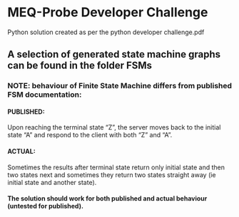 # MEQ-Probe Developer Challenge
Python solution created as per the python developer challenge.pdf

## A selection of generated state machine graphs can be found in the folder FSMs

### NOTE: behaviour of Finite State Machine differs from published FSM documentation:

#### PUBLISHED: 
Upon reaching the terminal state “Z”, the server moves back to the initial state “A” and respond to the client with both “Z” and “A”.

#### ACTUAL: 
Sometimes the results after terminal state return only initial state and then two states next and sometimes they return two states straight away (ie initial state and another state).

#### The solution should work for both published and actual behaviour (untested for published).
